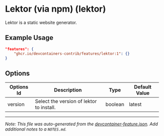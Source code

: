 
# Lektor (via npm) (lektor)

Lektor is a static website generator.

## Example Usage

```json
"features": {
    "ghcr.io/devcontainers-contrib/features/lektor:1": {}
}
```

## Options

| Options Id | Description | Type | Default Value |
|-----|-----|-----|-----|
| version | Select the version of lektor to install. | boolean | latest |



---

_Note: This file was auto-generated from the [devcontainer-feature.json](https://github.com/devcontainers-contrib/features/blob/main/src/lektor/devcontainer-feature.json).  Add additional notes to a `NOTES.md`._
